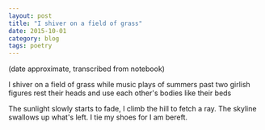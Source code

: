 ```yaml
---
layout: post
title: "I shiver on a field of grass"
date: 2015-10-01
category: blog
tags: poetry
---
```


(date approximate, transcribed from notebook)

I shiver on a field of grass
while music plays of summers past
two girlish figures rest their heads
and use each other's bodies like their beds

The sunlight slowly starts to fade,
I climb the hill to fetch a ray.
The skyline swallows up what's left.
I tie my shoes for I am bereft.
